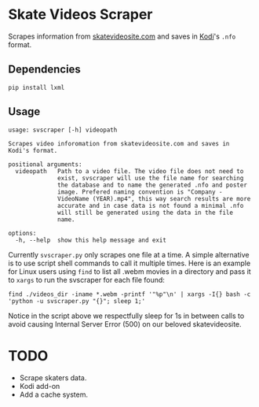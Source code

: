 # Skate Videos Scraper

Scrapes information from [skatevideosite.com](https://www.skatevideosite.com)
and saves in [Kodi](https://kodi.tv)'s `.nfo` format.

## Dependencies
```
pip install lxml
```

## Usage
```
usage: svscraper [-h] videopath

Scrapes video inforomation from skatevideosite.com and saves in
Kodi's format.

positional arguments:
  videopath   Path to a video file. The video file does not need to
              exist, svscraper will use the file name for searching
              the database and to name the generated .nfo and poster
              image. Prefered naming convention is "Company -
              VideoName (YEAR).mp4", this way search results are more
              accurate and in case data is not found a minimal .nfo
              will still be generated using the data in the file
              name.

options:
  -h, --help  show this help message and exit
```

Currently `svscraper.py` only scrapes one file at a time. A simple alternative
is to use script shell commands to call it multiple times.
Here is an example for Linux users using `find` to list all .webm movies in
a directory and pass it to `xargs` to run the svscraper for each file found:

```
find ./videos_dir -iname *.webm -printf '"%p"\n' | xargs -I{} bash -c 'python -u svscraper.py "{}"; sleep 1;'
```

Notice in the script above we respectfully sleep for 1s in between calls to
avoid causing Internal Server Error (500) on our beloved skatevideosite.

# TODO
- Scrape skaters data.
- Kodi add-on
- Add a cache system.
